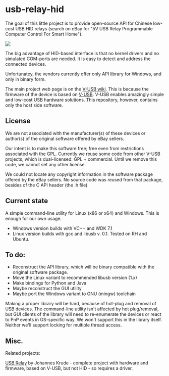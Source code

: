 usb-relay-hid
=============

The goal of this little project is to provide open-source API for Chinese low-cost USB HID relays
(search on eBay for "5V USB Relay Programmable Computer Control For Smart Home").

![](http://vusb.wdfiles.com/local--files/project:driver-less-usb-relays-hid-interface/relay2.jpg)

The big advantage of HID-based interface is that no kernel drivers and no simulated COM-ports are needed. It is easy to detect and address the connected devices.

Unfortunatey, the vendors currently offer only API library for Windows, and only in binary form.

The main project web page is on the [V-USB wiki](http://vusb.wikidot.com/project:driver-less-usb-relays-hid-interface "driver-less-usb-relays-hid-interface"). This is because the firmware of the device is based on [V-USB](http://www.obdev.at/products/vusb/index.html). V-USB enables amazingly simple and low-cost USB hardware solutions. This repository, however,  contains only the host side software.

License
-------

We are not associated with the manufacturer(s) of these devices or author(s) of the original software offered by eBay sellers.

Our intent is to make this software free; free even from restrictions associated with the GPL. Currently we reuse some code from other V-USB projects, which is dual-licensed: GPL + commercial. Until we remove this code, we cannot set any other license. 

We could not locate any copyright information in the software package offered by the eBay sellers. No source code was reused from that package, besides of the C API header (the .h file).

Current state
-------------

A simple command-line utility for Linux (x86 or x64) and Windows.
This is enough for our own usage.

- Windows version builds with VC++ and WDK 7.1
- Linux version builds with gcc and libusb v. 0.1. Tested on RH and Ubuntu.


To do:
-------

 * Reconstruct the API library, which will be binary compatible with the original software package.
 * Move the Linux variant to recommended libusb version (1.x)
 * Make bindings for Python and Java
 * Maybe reconstruct the GUI utility
 * Maybe port the Windows variant to GNU (mingw) toolchain
 
Making a proper library will be hard, because of hot-plug and removal of USB devices. The command-line utility isn't affected by hot plug/removal, but GUI clients of the library will need to re-enumerate the devices or react to PnP events in OS-specific way. We won't support this in the library itself. Neither we'll support locking for multiple thread access.


Misc.
-----

Related projects:

[USB Relay](https://github.com/johannesk/usb-relay)  by Johannes Krude - complete project with hardware and firmware, based on V-USB, but not HID - so requires a driver.
